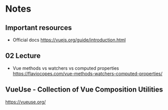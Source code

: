 # Notes

## Important resources

- Official docs https://vuejs.org/guide/introduction.html

## 02 Lecture

- Vue methods vs watchers vs computed properties https://flaviocopes.com/vue-methods-watchers-computed-properties/

## VueUse - Collection of Vue Composition Utilities

https://vueuse.org/

